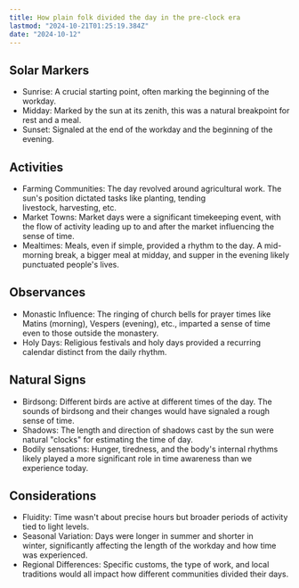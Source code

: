 ```yaml
---
title: How plain folk divided the day in the pre-clock era
lastmod: "2024-10-21T01:25:19.384Z"
date: "2024-10-12"
---
```


## Solar Markers

- Sunrise: A crucial starting point, often marking the beginning of the workday.
- Midday: Marked by the sun at its zenith, this was a natural breakpoint for rest and a meal.
- Sunset: Signaled at the end of the workday and the beginning of the evening.

## Activities

- Farming Communities: The day revolved around agricultural work. The sun's position dictated tasks like planting, tending livestock, harvesting, etc.
- Market Towns: Market days were a significant timekeeping event, with the flow of activity leading up to and after the market influencing the sense of time.
- Mealtimes: Meals, even if simple, provided a rhythm to the day. A mid-morning break, a bigger meal at midday, and supper in the evening likely punctuated people's lives.

## Observances

- Monastic Influence: The ringing of church bells for prayer times like Matins (morning), Vespers (evening), etc., imparted a sense of time even to those outside the monastery.
- Holy Days: Religious festivals and holy days provided a recurring calendar distinct from the daily rhythm.

## Natural Signs

- Birdsong: Different birds are active at different times of the day. The sounds of birdsong and their changes would have signaled a rough sense of time.
- Shadows: The length and direction of shadows cast by the sun were natural "clocks" for estimating the time of day.
- Bodily sensations: Hunger, tiredness, and the body's internal rhythms likely played a more significant role in time awareness than we experience today.

## Considerations

- Fluidity: Time wasn't about precise hours but broader periods of activity tied to light levels.
- Seasonal Variation: Days were longer in summer and shorter in winter, significantly affecting the length of the workday and how time was experienced.
- Regional Differences: Specific customs, the type of work, and local traditions would all impact how different communities divided their days.
